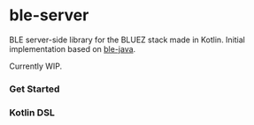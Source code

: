 # ble-server
BLE server-side library for the BLUEZ stack made in Kotlin. Initial implementation based on  [ble-java](https://github.com/tongo/ble-java).

Currently WIP.

### Get Started

### Kotlin DSL
